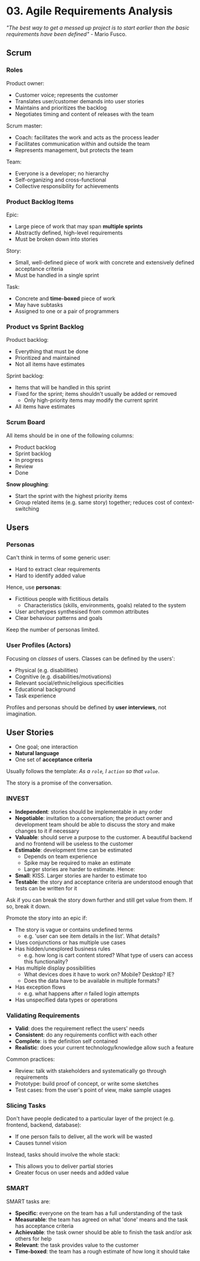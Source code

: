 # 03. Agile Requirements Analysis

*"The best way to get a messed up project is to start earlier than the basic requirements have been defined"* - Mario Fusco.

## Scrum

### Roles

Product owner:

- Customer voice; represents the customer
- Translates user/customer demands into user stories
- Maintains and prioritizes the backlog
- Negotiates timing and content of releases with the team

Scrum master:

- Coach: facilitates the work and acts as the process leader
- Facilitates communication within and outside the team
- Represents management, but protects the team

Team:

- Everyone is a developer; no hierarchy
- Self-organizing and cross-functional
- Collective responsibility for achievements

### Product Backlog Items

Epic:

- Large piece of work that may span **multiple sprints**
- Abstractly defined, high-level requirements
- Must be broken down into stories

Story:

- Small, well-defined piece of work with concrete and extensively defined acceptance criteria
- Must be handled in a single sprint

Task:

- Concrete and **time-boxed** piece of work
- May have subtasks
- Assigned to one or a pair of programmers

### Product vs Sprint Backlog

Product backlog:

- Everything that must be done
- Prioritized and maintained
- Not all items have estimates

Sprint backlog:

- Items that will be handled in this sprint
- Fixed for the sprint; items shouldn't usually be added or removed
  - Only high-priority items may modify the current sprint
- All items have estimates

### Scrum Board

All items should be in one of the following columns:

- Product backlog
- Sprint backlog
- In progress
- Review
- Done

**Snow ploughing**:

- Start the sprint with the highest priority items
- Group related items (e.g. same story) together; reduces cost of context-switching

## Users

### Personas

Can't think in terms of some generic user:

- Hard to extract clear requirements
- Hard to identify added value

Hence, use **personas**:

- Fictitious people with fictitious details
  - Characteristics (skills, environments, goals) related to the system
- User archetypes synthesised from common attributes
- Clear behaviour patterns and goals

Keep the number of personas limited.

### User Profiles (Actors)

Focusing on *classes* of users. Classes can be defined by the users':

- Physical (e.g. disabilities)
- Cognitive (e.g. disabilities/motivations)
- Relevant social/ethnic/religious specificities
- Educational background
- Task experience

Profiles and personas should be defined by **user interviews**, not imagination.

## User Stories

- One goal; one interaction
- **Natural language**
- One set of **acceptance criteria**

Usually follows the template: *As a `role`, I `action` so that `value`*.

The story is a promise of the conversation.

### INVEST

- **Independent**: stories should be implementable in any order
- **Negotiable**: invitation to a conversation; the product owner and development team should be able to discuss the story and make changes to it if necessary
- **Valuable**: should serve a purpose to the customer. A beautiful backend and no frontend will be useless to the customer
- **Estimable**: development time can be estimated
  - Depends on team experience
  - Spike may be required to make an estimate
  - Larger stories are harder to estimate. Hence:
- **Small**: KISS. Larger stories are harder to estimate too
- **Testable**: the story and acceptance criteria are understood enough that tests can be written for it

Ask if you can break the story down further and still get value from them. If so, break it down.

Promote the story into an epic if:

- The story is vague or contains undefined terms
  - e.g. 'user can see item details in the list'. What details?
- Uses conjunctions or has multiple use cases
- Has hidden/unexplored business rules
  - e.g. how long is cart content stored? What type of users can access this functionality?
- Has multiple display possibilities
  - What devices does it have to work on? Mobile? Desktop? IE?
  - Does the data have to be available in multiple formats?
- Has exception flows
  - e.g. what happens after *n* failed login attempts
- Has unspecified data types or operations

### Validating Requirements

- **Valid**: does the requirement reflect the users' needs
- **Consistent**: do any requirements conflict with each other
- **Complete**: is the definition self contained
- **Realistic**: does your current technology/knowledge allow such a feature

Common practices:

- Review: talk with stakeholders and systematically go through requirements
- Prototype: build proof of concept, or write some sketches
- Test cases: from the user's point of view, make sample usages

### Slicing Tasks

Don't have people dedicated to a particular layer of the project (e.g. frontend, backend, database):

- If one person fails to deliver, all the work will be wasted
- Causes tunnel vision

Instead, tasks should involve the whole stack:

- This allows you to deliver partial stories
- Greater focus on user needs and added value

### SMART

SMART tasks are:

- **Specific**: everyone on the team has a full understanding of the task
- **Measurable**: the team has agreed on what 'done' means and the task has acceptance criteria
- **Achievable**: the task owner should be able to finish the task and/or ask others for help
- **Relevant**: the task provides value to the customer
- **Time-boxed**: the team has a rough estimate of how long it should take
